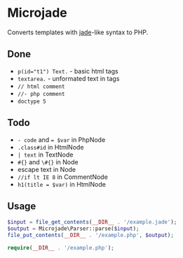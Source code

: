 # Microjade

Converts templates with [jade][]-like syntax to PHP.

[jade]: https://github.com/visionmedia/jade

## Done

- `p(id="t1") Text.` - basic html tags
- `textarea.` - unformated text in tags
- `// html comment`
- `//- php comment`
- `doctype 5`

## Todo

- `- code` and `= $var` in PhpNode
- `.class#id` in HtmlNode
- `| text` in TextNode
- `#{}` and `\#{}` in Node
- escape text in Node
- `//if lt IE 8` in CommentNode
- `h1(title = $var)` in HtmlNode

## Usage

```php
$input = file_get_contents(__DIR__ . '/example.jade');
$output = Microjade\Parser::parse($input);
file_put_contents(__DIR__ . '/example.php', $output);

require(__DIR__ . '/example.php');
```
